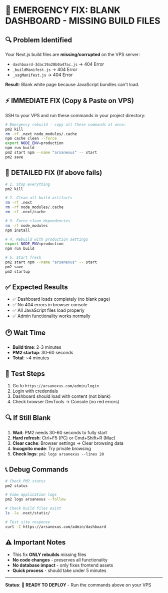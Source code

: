 # 🚨 EMERGENCY FIX: BLANK DASHBOARD - MISSING BUILD FILES

## 🔍 **Problem Identified**
Your Next.js build files are **missing/corrupted** on the VPS server:
- `dashboard-3dac19a28b0a47ac.js` → 404 Error
- `_buildManifest.js` → 404 Error  
- `_ssgManifest.js` → 404 Error

**Result**: Blank white page because JavaScript bundles can't load.

## ⚡ **IMMEDIATE FIX (Copy & Paste on VPS)**

SSH to your VPS and run these commands in your project directory:

```bash
# Emergency rebuild - copy all these commands at once:
pm2 kill
rm -rf .next node_modules/.cache
npm cache clean --force
export NODE_ENV=production
npm run build
pm2 start npm --name "arsanexus" -- start
pm2 save
```

## 🔧 **DETAILED FIX (If above fails)**

```bash
# 1. Stop everything
pm2 kill

# 2. Clean all build artifacts
rm -rf .next
rm -rf node_modules/.cache
rm -rf .next/cache

# 3. Force clean dependencies
rm -rf node_modules
npm install

# 4. Rebuild with production settings
export NODE_ENV=production
npm run build

# 5. Start fresh
pm2 start npm --name "arsanexus" -- start
pm2 save
pm2 startup
```

## ✅ **Expected Results**
- ✅ Dashboard loads completely (no blank page)
- ✅ No 404 errors in browser console
- ✅ All JavaScript files load properly
- ✅ Admin functionality works normally

## 🕐 **Wait Time**
- **Build time**: 2-3 minutes
- **PM2 startup**: 30-60 seconds
- **Total**: ~4 minutes

## 🧪 **Test Steps**
1. Go to `https://arsanexus.com/admin/login`
2. Login with credentials
3. Dashboard should load with content (not blank)
4. Check browser DevTools → Console (no red errors)

## 🔍 **If Still Blank**
1. **Wait**: PM2 needs 30-60 seconds to fully start
2. **Hard refresh**: Ctrl+F5 (PC) or Cmd+Shift+R (Mac)
3. **Clear cache**: Browser settings → Clear browsing data
4. **Incognito mode**: Try private browsing
5. **Check logs**: `pm2 logs arsanexus --lines 20`

## 📞 **Debug Commands**
```bash
# Check PM2 status
pm2 status

# View application logs
pm2 logs arsanexus --follow

# Check build files exist
ls -la .next/static/

# Test site response
curl -I https://arsanexus.com/admin/dashboard
```

## ⚠️ **Important Notes**
- This fix **ONLY rebuilds** missing files
- **No code changes** - preserves all functionality
- **No database impact** - only fixes frontend assets
- **Quick process** - should take under 5 minutes

---

**Status**: 🔧 **READY TO DEPLOY** - Run the commands above on your VPS 